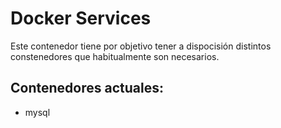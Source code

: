# Docker Services

Este contenedor tiene por objetivo tener a dispocisión
distintos constenedores que habitualmente son necesarios.

## Contenedores actuales:

* mysql
